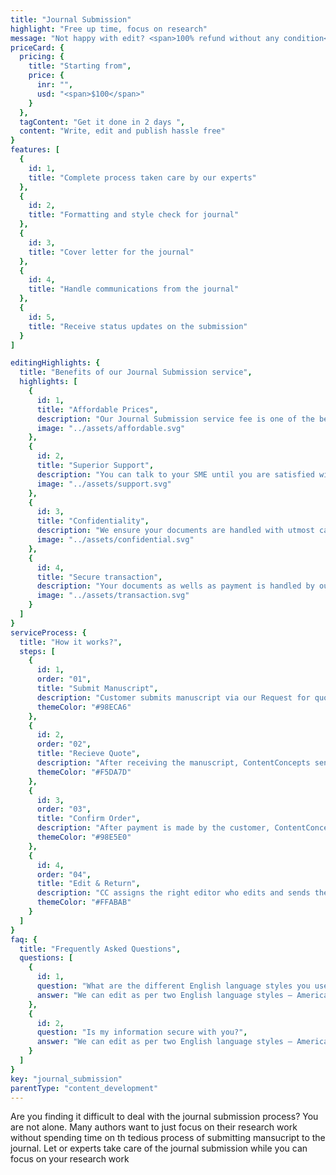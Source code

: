 ```yaml
---
title: "Journal Submission"
highlight: "Free up time, focus on research"
message: "Not happy with edit? <span>100% refund without any condition</span>"
priceCard: {
  pricing: {
    title: "Starting from",
    price: {
      inr: "",
      usd: "<span>$100</span>"
    }
  },
  tagContent: "Get it done in 2 days ",
  content: "Write, edit and publish hassle free"
}
features: [
  {
    id: 1,
    title: "Complete process taken care by our experts"
  },
  {
    id: 2,
    title: "Formatting and style check for journal"
  },
  {
    id: 3,
    title: "Cover letter for the journal"
  },
  {
    id: 4,
    title: "Handle communications from the journal"
  },
  {
    id: 5,
    title: "Receive status updates on the submission"
  }
]

editingHighlights: {
  title: "Benefits of our Journal Submission service",
  highlights: [
    {
      id: 1,
      title: "Affordable Prices",
      description: "Our Journal Submission service fee is one of the best in the industry for the level of quality work we offer from our trusted subject matter experts.",
      image: "../assets/affordable.svg"
    },
    {
      id: 2,
      title: "Superior Support",
      description: "You can talk to your SME until you are satisfied with our Journal Submission service, get your queries answered via email or chat and send your manuscript after review from journal editor for further check.",
      image: "../assets/support.svg"
    },
    {
      id: 3,
      title: "Confidentiality",
      description: "We ensure your documents are handled with utmost care. We can sign NDA if necessary.",
      image: "../assets/confidential.svg"
    },
    {
      id: 4,
      title: "Secure transaction",
      description: "Your documents as wells as payment is handled by our secure website which has passed the best level of security testing in the industry.",
      image: "../assets/transaction.svg"
    }
  ]
}
serviceProcess: {
  title: "How it works?",
  steps: [
    {
      id: 1,
      order: "01",
      title: "Submit Manuscript",
      description: "Customer submits manuscript via our Request for quote page.",
      themeColor: "#98ECA6"
    },
    {
      id: 2,
      order: "02",
      title: "Recieve Quote",
      description: "After receiving the manuscript, ContentConcepts sends price quote.",
      themeColor: "#F5DA7D"
    },
    {
      id: 3,
      order: "03",
      title: "Confirm Order",
      description: "After payment is made by the customer, ContentConcepts sends confirmation of payment.",
      themeColor: "#98E5E0"
    },
    {
      id: 4,
      order: "04",
      title: "Edit & Return",
      description: "CC assigns the right editor who edits and sends the edited document back to the customer.",
      themeColor: "#FFABAB"
    }
  ]
}
faq: {
  title: "Frequently Asked Questions",
  questions: [
    {
      id: 1,
      question: "What are the different English language styles you use while editing?",
      answer: "We can edit as per two English language styles – American English and British English. You can choose your preferred language style in the online submission form."
    },
    {
      id: 2,
      question: "Is my information secure with you?",
      answer: "We can edit as per two English language styles – American English and British English."
    }
  ]
}
key: "journal_submission"
parentType: "content_development"
---
```


Are you finding it difficult to deal with the journal submission process? You are not alone. Many authors want to just focus on their research work without spending time on th tedious process of submitting mansucript to the journal. Let or experts take care of the journal submission while you can focus on your research work 
